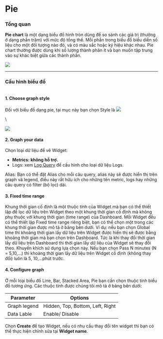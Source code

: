 # Pie

### Tổng quan

**Pie chart** là một dạng biểu đồ hình tròn dùng để so sánh các giá trị (thường ở dạng phần trăm) với mức độ tổng thể. Mỗi phần trong biểu đồ biểu diễn số liệu cho một đối tượng nào đó, và có màu sắc hoặc ký hiệu khác nhau. Pie chart thường được dùng khi số lượng thành phân ít và bạn muốn tập trung vào sự khác biệt giữa các thành phần.&#x20;

![](http://docs.vngcloud.vn/download/thumbnails/59806970/image2023-8-9\_14-31-56.png?version=1\&modificationDate=1691566317000\&api=v2)

***

### Cấu hình biểu đồ

<figure><img src="http://docs.vngcloud.vn/download/attachments/59806970/image2023-7-31_17-1-30.png?version=1&#x26;modificationDate=1690797691000&#x26;api=v2" alt=""><figcaption></figcaption></figure>

#### 1. Choose graph style&#x20;

Đối với biểu đồ dạng pie, tại mục này bạn chọn Style là ![](http://docs.vngcloud.vn/download/thumbnails/59806970/image2023-8-9\_14-32-14.png?version=1\&modificationDate=1691566335000\&api=v2)

\


![](http://docs.vngcloud.vn/download/attachments/59806970/image2023-8-9\_14-32-28.png?version=1\&modificationDate=1691566349000\&api=v2)

#### 2. Graph your data

Chọn loại dữ liệu để vẽ Widget:

* **Metrics: không hỗ trợ.**
* Logs: xem [Log Query](../query/log-query.md) để cấu hình cho loại dữ liệu Logs.

Alias: Bạn có thể đặt Alias cho mỗi câu query, alias này sẽ được hiển thị trên graph và legend, điều này rất hữu ích cho những tên metric, logs hay những câu query có filter (bộ lọc) dài.&#x20;

#### 3. Fixed time range&#x20;

Khung thời gian cố định là một thuộc tính của Widget mà bạn có thể thiết lập để lọc dữ liệu trên Widget theo một khung thời gian cố định mà không phụ thuộc với khung thời gian (time range) của Dashboard. Mỗi Widget đều có thể thiết lập Fixed time range riêng biệt, bạn có thể chọn một trong các khung thời gian được mô tả ở bảng bên dưới. Ví dụ: nếu bạn chọn Global time thì khoảng thời gian lấy dữ liệu trên Widget được hiển thị sẽ được bằng khoảng thời gian mà bạn chọn trên Dashboard. Tức là khi thay đổi thời gian lấy dữ liệu trên Dashboard thì thời gian lấy dữ liệu của Widget sẽ thay đổi theo. Khuyến khích sử dụng lựa chọn này. Nếu bạn chọn Pass N minutes (N = 5,10,...) thì khoảng thời gian lấy dữ liệu trên Widget cố định (không thay đổi) luôn là 5, 10,...phút trước.&#x20;

#### 4. Configure graph

Ở mỗi loại biểu đồ Line, Bar, Stacked Area, Pie bạn cần chọn thuộc tính biểu đồ tương ứng. Các thuộc tính được chúng tôi mô tả ở bảng bên dưới:&#x20;

| Parameter    | Options                          |
| ------------ | -------------------------------- |
| Graph legend | Hidden, Top, Bottom, Left, Right |
| Data Lable   | Enable/ Disable                  |

Chọn **Create** để tạo Widget, nếu có nhu cầu thay đổi tên widget thì bạn có thể thực hiện chỉnh sửa tại **Widget name**.
